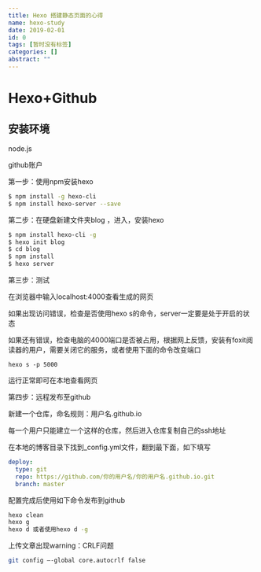 ```yaml
---
title: Hexo 搭建静态页面的心得
name: hexo-study
date: 2019-02-01
id: 0
tags: [暂时没有标签]
categories: []
abstract: ""
---
```



# Hexo+Github

## 安装环境

node.js

github账户
<!--more-->

第一步：使用npm安装hexo

```bash
$ npm install -g hexo-cli  
$ npm install hexo-server --save
```

第二步：在硬盘新建文件夹blog ，进入，安装hexo

```bash
$ npm install hexo-cli -g
$ hexo init blog
$ cd blog
$ npm install
$ hexo server
```

第三步：测试

在浏览器中输入localhost:4000查看生成的网页

如果出现访问错误，检查是否使用hexo s的命令，server一定要是处于开启的状态

如果还有错误，检查电脑的4000端口是否被占用，根据网上反馈，安装有foxit阅读器的用户，需要关闭它的服务，或者使用下面的命令改变端口

```
hexo s -p 5000
```

运行正常即可在本地查看网页

第四步：远程发布至github

新建一个仓库，命名规则：用户名.github.io

每一个用户只能建立一个这样的仓库，然后进入仓库复制自己的ssh地址

在本地的博客目录下找到_config.yml文件，翻到最下面，如下填写

```yaml
deploy:
  type: git
  repo: https://github.com/你的用户名/你的用户名.github.io.git
  branch: master
```

配置完成后使用如下命令发布到github

```bash
hexo clean
hexo g
hexo d 或者使用hexo d -g
```

上传文章出现warning：CRLF问题

```bash
git config –-global core.autocrlf false
```


